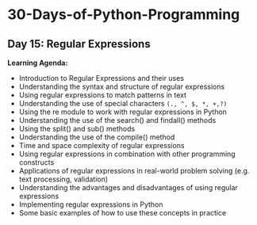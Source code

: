 # 30-Days-of-Python-Programming

##    Day 15: Regular Expressions  

**Learning Agenda:**
- Introduction to Regular Expressions and their uses
- Understanding the syntax and structure of regular expressions
- Using regular expressions to match patterns in text
- Understanding the use of special characters `(., ^, $, *, +,?)`
- Using the re module to work with regular expressions in Python
- Understanding the use of the search() and findall() methods
- Using the split() and sub() methods
- Understanding the use of the compile() method
- Time and space complexity of regular expressions
- Using regular expressions in combination with other programming constructs
- Applications of regular expressions in real-world problem solving (e.g. text processing, validation)
- Understanding the advantages and disadvantages of using regular expressions
- Implementing regular expressions in Python
- Some basic examples of how to use these concepts in practice
